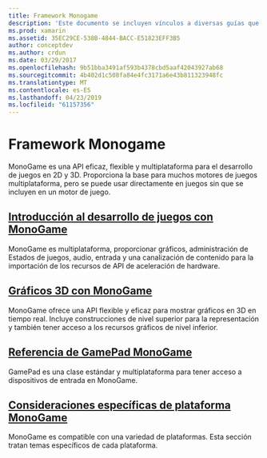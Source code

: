 ```yaml
---
title: Framework Monogame
description: 'Este documento se incluyen vínculos a diversas guías que describen el desarrollo de juegos con MonoGame: información general, las discusiones sobre gráficos 3D y la configuración de los controles y una mirada a las consideraciones específicas de plataforma.'
ms.prod: xamarin
ms.assetid: 35EC29CE-538B-4844-BACC-E51823EFF3B5
author: conceptdev
ms.author: crdun
ms.date: 03/29/2017
ms.openlocfilehash: 9b51bba3491af593b4378cbd5aaf42043927ab68
ms.sourcegitcommit: 4b402d1c508fa84e4fc3171a6e43b811323948fc
ms.translationtype: MT
ms.contentlocale: es-ES
ms.lasthandoff: 04/23/2019
ms.locfileid: "61157356"
---
```

# <a name="monogame-framework"></a>Framework Monogame

MonoGame es una API eficaz, flexible y multiplataforma para el desarrollo de juegos en 2D y 3D. Proporciona la base para muchos motores de juegos multiplataforma, pero se puede usar directamente en juegos sin que se incluyen en un motor de juego.

## <a name="introduction-to-game-development-with-monogamegraphics-gamesmonogameintroductionindexmd"></a>[Introducción al desarrollo de juegos con MonoGame](~/graphics-games/monogame/introduction/index.md)

MonoGame es multiplataforma, proporcionar gráficos, administración de Estados de juegos, audio, entrada y una canalización de contenido para la importación de los recursos de API de aceleración de hardware.

## <a name="3d-graphics-with-monogamegraphics-gamesmonogame3dindexmd"></a>[Gráficos 3D con MonoGame](~/graphics-games/monogame/3d/index.md)

MonoGame ofrece una API flexible y eficaz para mostrar gráficos en 3D en tiempo real. Incluye construcciones de nivel superior para la representación y también tener acceso a los recursos gráficos de nivel inferior.

## <a name="monogame-gamepad-referencegraphics-gamesmonogameinputmd"></a>[Referencia de GamePad MonoGame](~/graphics-games/monogame/input.md)

GamePad es una clase estándar y multiplataforma para tener acceso a dispositivos de entrada en MonoGame.

## <a name="monogame-platform-specific-considerationsgraphics-gamesmonogameplatformsindexmd"></a>[Consideraciones específicas de plataforma MonoGame](~/graphics-games/monogame/platforms/index.md)

MonoGame es compatible con una variedad de plataformas. Esta sección tratan temas específicos de cada plataforma.
